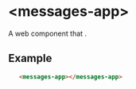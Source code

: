 # &lt;messages-app&gt;
A web component that         .


## Example
```html
   <messages-app></messages-app>
```